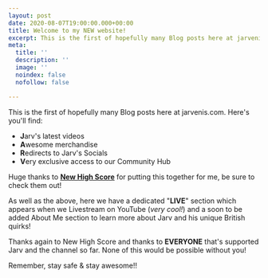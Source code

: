 ```yaml
---
layout: post
date: 2020-08-07T19:00:00.000+00:00
title: Welcome to my NEW website!
excerpt: This is the first of hopefully many Blog posts here at jarvenis.com
meta:
  title: ''
  description: ''
  image: ''
  noindex: false
  nofollow: false

---
```

This is the first of hopefully many Blog posts here at jarvenis.com. Here's you'll find:

* **J**arv's latest videos
* **A**wesome merchandise
* **R**edirects to Jarv's Socials
* **V**ery exclusive access to our Community Hub

Huge thanks to [**New High Score**](https://newhighsco.re/) for putting this together for me, be sure to check them out!

As well as the above, here we have a dedicated "**LIVE**" section which appears when we Livestream on YouTube (_very cool!_) and a soon to be added About Me section to learn more about Jarv and his unique British quirks!

Thanks again to New High Score and thanks to **EVERYONE** that's supported Jarv and the channel so far. None of this would be possible without you!

Remember, stay safe & stay awesome!!
